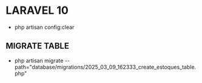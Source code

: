 # LARAVEL 10
- php artisan config:clear

## MIGRATE TABLE
- php artisan migrate --path="database/migrations/2025_03_09_162333_create_estoques_table.php"